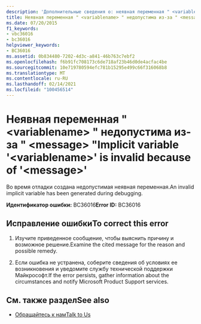 ```yaml
---
description: 'Дополнительные сведения о: неявная переменная " <variablename> " недопустима из-за " <message> "'
title: Неявная переменная " <variablename> " недопустима из-за " <message> "
ms.date: 07/20/2015
f1_keywords:
- vbc36016
- bc36016
helpviewer_keywords:
- BC36016
ms.assetid: 0b834480-7202-4d3c-a841-46b763c7ebf2
ms.openlocfilehash: f6b91fc708173c6de718af23b46d0de4acfac4be
ms.sourcegitcommit: 10e719780594efc781b15295e499c66f316068b8
ms.translationtype: MT
ms.contentlocale: ru-RU
ms.lasthandoff: 02/14/2021
ms.locfileid: "100456514"
---
```

# <a name="implicit-variable-variablename-is-invalid-because-of-message"></a><span data-ttu-id="6d558-103">Неявная переменная " \<variablename> " недопустима из-за " \<message> "</span><span class="sxs-lookup"><span data-stu-id="6d558-103">Implicit variable '\<variablename>' is invalid because of '\<message>'</span></span>

<span data-ttu-id="6d558-104">Во время отладки создана недопустимая неявная переменная.</span><span class="sxs-lookup"><span data-stu-id="6d558-104">An invalid implicit variable has been generated during debugging.</span></span>  
  
 <span data-ttu-id="6d558-105">**Идентификатор ошибки:** BC36016</span><span class="sxs-lookup"><span data-stu-id="6d558-105">**Error ID:** BC36016</span></span>  
  
## <a name="to-correct-this-error"></a><span data-ttu-id="6d558-106">Исправление ошибки</span><span class="sxs-lookup"><span data-stu-id="6d558-106">To correct this error</span></span>  
  
1. <span data-ttu-id="6d558-107">Изучите приведенное сообщение, чтобы выяснить причину и возможное решение.</span><span class="sxs-lookup"><span data-stu-id="6d558-107">Examine the cited message for the reason and possible remedy.</span></span>  
  
2. <span data-ttu-id="6d558-108">Если ошибка не устранена, соберите сведения об условиях ее возникновения и уведомите службу технической поддержки Майкрософт.</span><span class="sxs-lookup"><span data-stu-id="6d558-108">If the error persists, gather information about the circumstances and notify Microsoft Product Support services.</span></span>  
  
## <a name="see-also"></a><span data-ttu-id="6d558-109">См. также раздел</span><span class="sxs-lookup"><span data-stu-id="6d558-109">See also</span></span>

- [<span data-ttu-id="6d558-110">Обращайтесь к нам</span><span class="sxs-lookup"><span data-stu-id="6d558-110">Talk to Us</span></span>](/visualstudio/ide/feedback-options)
